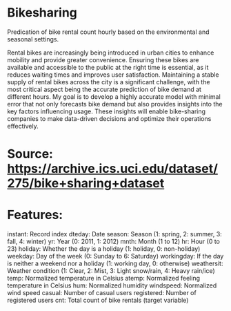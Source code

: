 # Bikesharing
Predication of bike rental count hourly based on the environmental and seasonal settings.

Rental bikes are increasingly being introduced in urban cities to enhance mobility and provide greater convenience. Ensuring these bikes are available and accessible to the public at the right time is essential, as it reduces waiting times and improves user satisfaction. Maintaining a stable supply of rental bikes across the city is a significant challenge, with the most critical aspect being the accurate prediction of bike demand at different hours. My goal is to develop a highly accurate model with minimal error that not only forecasts bike demand but also provides insights into the key factors influencing usage. These insights will enable bike-sharing companies to make data-driven decisions and optimize their operations effectively.

# Source: https://archive.ics.uci.edu/dataset/275/bike+sharing+dataset

# Features:

instant: Record index
dteday: Date
season: Season (1: spring, 2: summer, 3: fall, 4: winter)
yr: Year (0: 2011, 1: 2012)
mnth: Month (1 to 12)
hr: Hour (0 to 23)
holiday: Whether the day is a holiday (1: holiday, 0: non-holiday)
weekday: Day of the week (0: Sunday to 6: Saturday)
workingday: If the day is neither a weekend nor a holiday (1: working day, 0: otherwise)
weathersit: Weather condition (1: Clear, 2: Mist, 3: Light snow/rain, 4: Heavy rain/ice)
temp: Normalized temperature in Celsius
atemp: Normalized feeling temperature in Celsius
hum: Normalized humidity
windspeed: Normalized wind speed
casual: Number of casual users
registered: Number of registered users
cnt: Total count of bike rentals (target variable)
